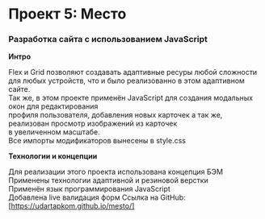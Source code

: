 # Проект 5: Место

### Разработка сайта с использованием JavaScript


**Интро**

Flex и Grid позволяют создавать адаптивные ресуры любой сложности для любых устройств, что и было реализованно в этом адаптивном сайте.  
Так же, в этом проекте применён JavaScript для создания модальных окон для редактирования   
профиля пользователя, добавления новых карточек а так же, реализован просмотр изображений из карточек   
в увеличенном масштабе.  
Все импорты модификаторов вынесены в style.css


**Технологии и концепции**

Для реализации этого проекта использована концепция БЭМ  
Применены технологии адаптивной и резиновой верстки   
Применён язык программирования JavaScript  
Добавлена live валидация форм
Ссылка на GitHub:   
[https://udartapkom.github.io/mesto/] 
